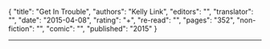 {
"title": "Get In Trouble",
"authors": "Kelly Link",
"editors": "",
"translator": "",
"date": "2015-04-08",
"rating": "+",
"re-read": "",
"pages": "352",
"non-fiction": "",
"comic": "",
"published": "2015"
}

---
